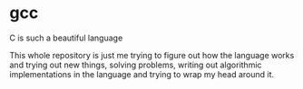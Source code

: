 # gcc
C is such a beautiful language

This whole repository is just me trying to figure out how the language works and trying out new things, solving problems, writing out algorithmic implementations in the language and trying to wrap my head around it.
